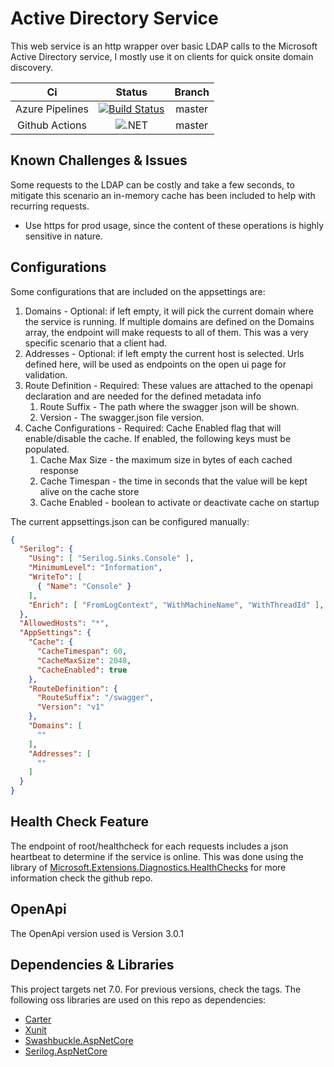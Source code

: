 # Active Directory Service

This web service is an http wrapper over basic LDAP calls to the Microsoft Active Directory service, I mostly use it on clients for quick onsite domain discovery.

| Ci  | Status | Branch |
| :---: | :---: | :---: |
| Azure Pipelines | [![Build Status][azure-main-img]][azure-main] | master |
| Github Actions | ![.NET][github-main] | master |


## Known Challenges & Issues

Some requests to the LDAP can be costly and take a few seconds, to mitigate this scenario an in-memory cache has been included to help with recurring requests.

- Use https for prod usage, since the content of these operations is highly sensitive in nature.

## Configurations

Some configurations that are included on the appsettings are:

1. Domains - Optional: if left empty, it will pick the current domain where the service is running. If multiple domains are defined on the Domains array, the endpoint will make requests to all of them. This was a very specific scenario that a client had.
1. Addresses - Optional: if left empty the current host is selected. Urls defined here, will be used as endpoints on the open ui page for validation.
1. Route Definition - Required: These values are attached to the openapi declaration and are needed for the defined metadata info
   1. Route Suffix - The path where the swagger json will be shown.
   1. Version - The swagger.json file version.
1. Cache Configurations - Required: Cache Enabled flag that will enable/disable the cache. If enabled, the following keys must be populated.
   1. Cache Max Size - the maximum size in bytes of each cached response
   1. Cache Timespan - the time in seconds that the value will be kept alive on the cache store
   1. Cache Enabled - boolean to activate or deactivate cache on startup

The current appsettings.json can be configured manually:

```json
{
  "Serilog": {
    "Using": [ "Serilog.Sinks.Console" ],
    "MinimumLevel": "Information",
    "WriteTo": [
      { "Name": "Console" }
    ],
    "Enrich": [ "FromLogContext", "WithMachineName", "WithThreadId" ],
  },
  "AllowedHosts": "*",
  "AppSettings": {
    "Cache": {
      "CacheTimespan": 60,
      "CacheMaxSize": 2048,
      "CacheEnabled": true
    },
    "RouteDefinition": {
      "RouteSuffix": "/swagger",
      "Version": "v1"
    },
    "Domains": [
      ""
    ],
    "Addresses": [
      ""
    ]
  }
}
```

## Health Check Feature

The endpoint of root/healthcheck for each requests includes a json heartbeat to determine if the service is online. This was done using the library of [Microsoft.Extensions.Diagnostics.HealthChecks](https://github.com/dotnet/aspnetcore/tree/main/src/HealthChecks) for more information check the github repo.

## OpenApi

The OpenApi version used is Version 3.0.1

## Dependencies & Libraries

This project targets net 7.0. For previous versions, check the tags. The following oss libraries are used on this repo as dependencies:

- [Carter](https://github.com/CarterCommunity/Carter)
- [Xunit](https://github.com/xunit/xunit)
- [Swashbuckle.AspNetCore](https://github.com/domaindrivendev/Swashbuckle.AspNetCore)
- [Serilog.AspNetCore](https://github.com/serilog/serilog-aspnetcore/)

[github-main]: https://github.com/Jaxelr/ActiveDirectory/workflows/.NET/badge.svg?branch=master
[azure-main-img]: https://dev.azure.com/jaxelr0433/ActiveDirectoryService/_apis/build/status/Jaxelr.ActiveDirectory?branchName=master
[azure-main]: https://dev.azure.com/jaxelr0433/ActiveDirectoryService/_build/latest?definitionId=2&branchName=master
